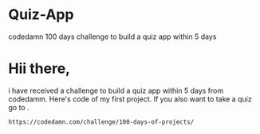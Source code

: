 # Quiz-App
codedamn 100 days challenge to build a quiz app within 5 days 


# Hii there,
i have received a challenge to build a quiz app within 5 days from codedamm.
Here's code of my first project.
If you also want to take a quiz go to .
```
https://codedamn.com/challenge/100-days-of-projects/

```
